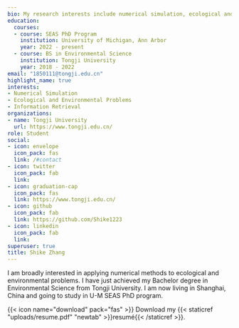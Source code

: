 ```yaml
---
bio: My research interests include numerical simulation, ecological and environmental problems.
education:
  courses:
  - course: SEAS PhD Program
    institution: University of Michigan, Ann Arbor
    year: 2022 - present
  - course: BS in Environmental Science
    institution: Tongji University
    year: 2018 - 2022
email: "1850111@tongji.edu.cn"
highlight_name: true
interests:
- Numerical Simulation
- Ecological and Environmental Problems
- Information Retrieval
organizations:
- name: Tongji University
  url: https://www.tongji.edu.cn/
role: Student
social:
- icon: envelope
  icon_pack: fas
  link: /#contact
- icon: twitter
  icon_pack: fab
  link: 
- icon: graduation-cap
  icon_pack: fas
  link: https://www.tongji.edu.cn/
- icon: github
  icon_pack: fab
  link: https://github.com/Shike1223
- icon: linkedin
  icon_pack: fab
  link: 
superuser: true
title: Shike Zhang
---
```


I am broadly interested in applying numerical methods to ecological and environmental problems. I have just achieved my Bachelor degree in Environmental Science from Tongji University. I am now living in Shanghai, China and going to study in U-M SEAS PhD program.

{{< icon name="download" pack="fas" >}} Download my {{< staticref "uploads/resume.pdf" "newtab" >}}resumé{{< /staticref >}}.
